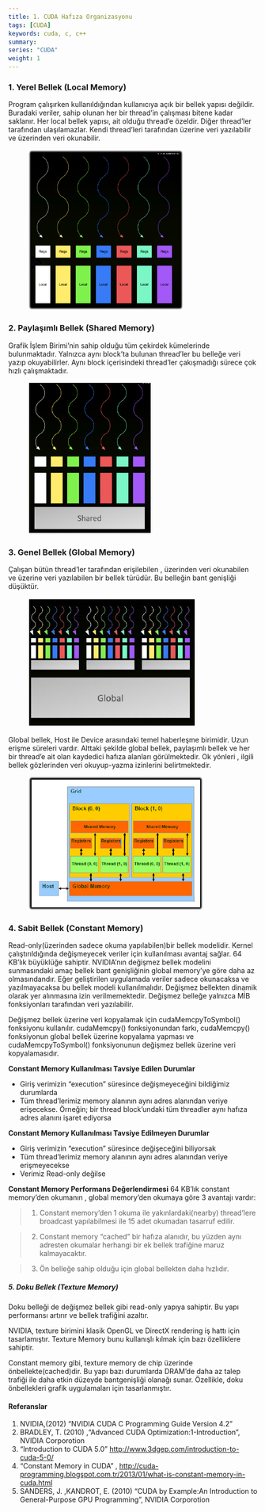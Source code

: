 ```yaml
---
title: 1. CUDA Hafıza Organizasyonu
tags: [CUDA]
keywords: cuda, c, c++
summary:
series: "CUDA"
weight: 1
---
```


### 1. Yerel Bellek (Local Memory)
Program çalışırken kullanıldığından kullanıcıya açık bir bellek yapısı değildir. Buradaki veriler, sahip olunan her bir thread’in çalışması bitene kadar saklanır. Her local bellek yapısı, ait olduğu thread’e özeldir. Diğer thread’ler tarafından ulaşılamazlar. Kendi thread’leri tarafından üzerine veri yazılabilir ve üzerinden veri okunabilir.
<figure>
    <img src="/assets/images/cuda7.png"></a>
</figure>

### 2. Paylaşımlı Bellek (Shared Memory)
Grafik İşlem Birimi’nin sahip olduğu tüm çekirdek kümelerinde bulunmaktadır. Yalnızca aynı block’ta bulunan thread’ler bu belleğe veri yazıp okuyabilirler. Aynı block içerisindeki thread’ler çakışmadığı sürece çok hızlı çalışmaktadır.
<figure>
    <img src="/assets/images/cuda8.png"></a>
</figure>

### 3. Genel Bellek (Global Memory)

Çalışan bütün thread’ler tarafından erişilebilen , üzerinden veri okunabilen ve üzerine veri yazılabilen bir bellek türüdür. Bu belleğin bant genişliği düşüktür.
<figure>
   <img src="/assets/images/cuda9.png"></a>
</figure>

Global bellek, Host ile Device arasındaki temel haberleşme birimidir. Uzun erişme süreleri vardır. Alttaki şekilde global bellek, paylaşımlı bellek ve her bir thread’e ait olan kaydedici hafıza alanları görülmektedir. Ok yönleri , ilgili bellek gözlerinden veri okuyup-yazma izinlerini belirtmektedir.
<figure>
    <img src="/assets/images/cuda10.png"></a>
</figure>

### 4. Sabit Bellek (Constant Memory)
Read-only(üzerinden sadece okuma yapılabilen)bir bellek modelidir. Kernel çalıştırıldığında değişmeyecek veriler için kullanılması avantaj sağlar. 64 KB’lık büyüklüğe sahiptir. NVIDIA’nın değişmez bellek modelini sunmasındaki amaç bellek bant genişliğinin global memory’ye göre daha az olmasındandır. Eğer geliştirilen uygulamada veriler sadece okunacaksa ve yazılmayacaksa bu bellek modeli kullanılmalıdır. Değişmez bellekten dinamik olarak yer alınmasına izin verilmemektedir. Değişmez belleğe yalnızca MİB fonksiyonları tarafından veri yazılabilir.

Değişmez bellek üzerine veri kopyalamak için cudaMemcpyToSymbol() fonksiyonu kullanılır. cudaMemcpy() fonksiyonundan farkı, cudaMemcpy() fonksiyonun global bellek üzerine kopyalama yapması ve cudaMemcpyToSymbol() fonksiyonunun değişmez bellek üzerine veri kopyalamasıdır.

**Constant Memory Kullanılması Tavsiye Edilen Durumlar**
*  Giriş verimizin “execution” süresince değişmeyeceğini bildiğimiz durumlarda
*  Tüm thread’lerimiz memory alanının aynı adres alanından veriye erişecekse. Örneğin; bir thread block’undaki tüm threadler aynı hafıza adres alanını işaret ediyorsa

**Constant Memory Kullanılması Tavsiye Edilmeyen Durumlar** 
*  Giriş verimizin “execution” süresince değişeceğini biliyorsak
*  Tüm thread’lerimiz memory alanının aynı adres alanından veriye erişmeyecekse
*  Verimiz Read-only değilse

**Constant Memory Performans Değerlendirmesi**
64 KB’lık constant memory’den okumanın , global memory’den okumaya göre 3 avantajı vardır:

> 1) Constant memory’den 1 okuma ile yakınlardaki(nearby) thread’lere broadcast yapılabilmesi ile 15 adet okumadan tasarruf edilir.

> 2) Constant memory “cached” bir hafıza alanıdır, bu yüzden aynı adresten okumalar herhangi bir ek bellek trafiğine maruz kalmayacaktır.

> 3) Ön belleğe sahip olduğu için global bellekten daha hızlıdır.

##### 5. Doku Bellek (Texture Memory)

Doku belleği de değişmez bellek gibi read-only yapıya sahiptir. Bu yapı performansı artırır ve bellek trafiğini azaltır.

NVIDIA, texture birimini klasik OpenGL ve DirectX rendering iş hattı için tasarlamıştır. Texture Memory bunu kullanışlı kılmak için bazı özelliklere sahiptir.

Constant memory gibi, texture memory de chip üzerinde önbellekte(cached)dir. Bu yapı bazı durumlarda DRAM’de daha az talep trafiği ile daha etkin düzeyde bantgenişliği olanağı sunar. Özellikle, doku önbellekleri grafik uygulamaları için tasarlanmıştır. 

#### Referanslar

1. NVIDIA,(2012) “NVIDIA CUDA C Programming Guide Version 4.2”
2. BRADLEY, T. (2010) ,“Advanced CUDA Optimization:1-Introduction”, NVIDIA Corporotion
3. “Introduction to CUDA 5.0” http://www.3dgep.com/introduction-to-cuda-5-0/ 
4. “Constant Memory in CUDA” , http://cuda-programming.blogspot.com.tr/2013/01/what-is-constant-memory-in-cuda.html
5. SANDERS, J. ,KANDROT, E. (2010) “CUDA by Example:An Introduction to General-Purpose GPU Programming”, NVIDIA Corporotion
